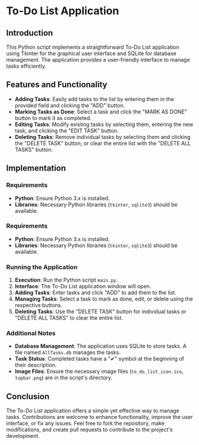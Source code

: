# To-Do List Application

## Introduction

This Python script implements a straightforward To-Do List application using Tkinter for the graphical user interface and SQLite for database management. The application provides a user-friendly interface to manage tasks efficiently.

## Features and Functionality

- **Adding Tasks**: Easily add tasks to the list by entering them in the provided field and clicking the "ADD" button.
- **Marking Tasks as Done**: Select a task and click the "MARK AS DONE" button to mark it as completed.
- **Editing Tasks**: Modify existing tasks by selecting them, entering the new task, and clicking the "EDIT TASK" button.
- **Deleting Tasks**: Remove individual tasks by selecting them and clicking the "DELETE TASK" button, or clear the entire list with the "DELETE ALL TASKS" button.

## Implementation

### Requirements
- **Python**: Ensure Python 3.x is installed.
- **Libraries**: Necessary Python libraries (`tkinter`, `sqlite3`) should be available.

### Requirements
- **Python**: Ensure Python 3.x is installed.
- **Libraries**: Necessary Python libraries (`tkinter`, `sqlite3`) should be available.
### Running the Application
1. **Execution**: Run the Python script `main.py`.
2. **Interface**: The To-Do List application window will open.
3. **Adding Tasks**: Enter tasks and click "ADD" to add them to the list.
4. **Managing Tasks**: Select a task to mark as done, edit, or delete using the respective buttons.
5. **Deleting Tasks**: Use the "DELETE TASK" button for individual tasks or "DELETE ALL TASKS" to clear the entire list.

### Additional Notes
- **Database Management**: The application uses SQLite to store tasks. A file named `AllTasks.db` manages the tasks.
- **Task Status**: Completed tasks have a "✔" symbol at the beginning of their description.
- **Image Files**: Ensure the necessary image files (`to_do_list_icon.ico`, `topbar.png`) are in the script's directory.

## Conclusion

The To-Do List application offers a simple yet effective way to manage tasks. Contributions are welcome to enhance functionality, improve the user interface, or fix any issues. Feel free to fork the repository, make modifications, and create pull requests to contribute to the project's development.
